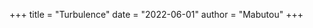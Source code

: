 +++
title = "Turbulence"
date = "2022-06-01"
author = "Mabutou"
+++
<div id="bber"></div>
<script type="text/javascript">
  var bbMemos = {
    memos : 'https://run.butou.ma/',//修改为自己部署 Memos 的网址，末尾有 / 斜杠
    // memos : 'https://me.edui.fun/',//修改为自己部署 Memos 的网址，末尾有 / 斜杠
    limit : '100',//默认每次显示 10条 
    creatorId:'' ,//默认为 101用户 https://demo.usememos.com/u/101
    domId: '',//默认为 <div id="bber"></div>
  }
</script>
<!-- <script src="https://immmmm.com/bb-lmm-mk.js"></script> -->
<script src="https://fastly.jsdelivr.net/npm/marked/marked.min.js"></script>
<script src="https://fastly.jsdelivr.net/gh/Tokinx/ViewImage/view-image.min.js"></script>
<script src="https://fastly.jsdelivr.net/gh/Tokinx/Lately/lately.min.js"></script>
<script src="https://fastly.jsdelivr.net/npm/aplayer@1.10.1/dist/APlayer.min.js"></script>
<script src="https://fastly.jsdelivr.net/npm/meting@2.0.1/dist/Meting.min.js"></script>
<link rel="stylesheet" href="https://fastly.jsdelivr.net/npm/aplayer@1.10.1/dist/APlayer.min.css">

